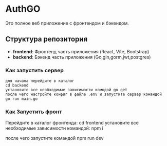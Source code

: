 # AuthGO

Это полное веб приложение с фронтендом и бэкендом.

## Структура репозитория

- **frontend**: Фронтенд часть приложения (React, Vite, Bootstrap)
- **backend**: Бэкенд часть приложения (Go,gin,gorm,jwt,postgres)

### Как запустить сервер
    для начала перейдите в каталог 
    cd backend
    установите все необходимые зависимости комндой go get
    после чего настройте конфиг в файле .env и запустите сервер командой go run main.go

### Как Запустить фронт
   Перейдите в каталог фронтенда:
   cd frontend 
   установите все необходимые зависимости командой: npm i
   
   после чего запустите командой npm run dev
